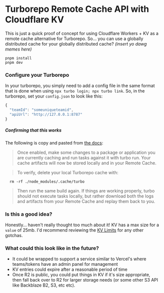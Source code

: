 # Turborepo Remote Cache API with Cloudflare KV

This is just a quick proof of concept for using Cloudflare Workers + KV as a remote cache alternative for Turborepo. So... you can use a globally distributed cache for your globally distributed cache? _(insert yo dawg memes here)_

```shell
pnpm install
pnpm dev
```

### Configure your Turborepo

In your turborepo, you simply need to add a config file in the same format that is done when using `npx turbo login; npx turbo link`. So, in the turborepo, set your `config.json` to look like this:

```js file=".turbo/config.json"
{
  "teamId": "someuniqueteamid",
  "apiUrl": "http://127.0.0.1:8787"
}
```

##### Confirming that this works

The following is copy and pasted from [the docs](https://turborepo.org/docs/features/remote-caching#for-local-development):

> Once enabled, make some changes to a package or application you are currently caching and run tasks against it with turbo run. Your cache artifacts will now be stored locally and in your Remote Cache.

> To verify, delete your local Turborepo cache with:

```shell
  rm -rf ./node_modules/.cache/turbo
```

> Then run the same build again. If things are working properly, turbo should not execute tasks locally, but rather download both the logs and artifacts from your Remote Cache and replay them back to you.

### Is this a good idea?

Honestly... haven't really thought too much about it! KV has a max size for a `value` of 25mb. I'd recommend reviewing the [KV Limits](https://developers.cloudflare.com/workers/platform/limits#kv) for any other gotchas.

### What could this look like in the future?

- It could be wrapped to support a service similar to Vercel's where teams/tokens have an admin panel for management
- KV entries could expire after a reasonable period of time
- Once R2 is public, you could put things in KV if it's size appropriate, then fall back over to R2 for larger storage needs (or some other S3 API like Backblaze B2, S3, etc etc).
